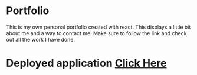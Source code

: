 # Portfolio

This is my own personal portfolio created with react.
This displays a little bit about me and a way to contact me.
Make sure to follow the link and check out all the work I have done.

# Deployed application [Click Here](https://davidebcurtis.github.io/React-Portfolio/)
